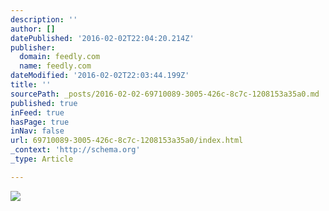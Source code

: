 ```yaml
---
description: ''
author: []
datePublished: '2016-02-02T22:04:20.214Z'
publisher:
  domain: feedly.com
  name: feedly.com
dateModified: '2016-02-02T22:03:44.199Z'
title: ''
sourcePath: _posts/2016-02-02-69710089-3005-426c-8c7c-1208153a35a0.md
published: true
inFeed: true
hasPage: true
inNav: false
url: 69710089-3005-426c-8c7c-1208153a35a0/index.html
_context: 'http://schema.org'
_type: Article

---
```

![](http://lovelypackage.com/wp-content/uploads/2015/12/lovely-package-samsung-exynos-2.jpg)
